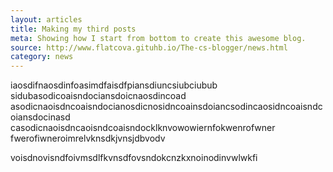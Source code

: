 ```yaml
---
layout: articles
title: Making my third posts
meta: Showing how I start from bottom to create this awesome blog.
source: http://www.flatcova.gituhb.io/The-cs-blogger/news.html
category: news
---
```


iaosdifnaosdinfoasimdfaisdfpiansdiuncsiubciubub
sidubasodicoaisndociansdoicnaosdincoad
asodicnaoisdncoaisndocianosdicnosidncoainsdoiancsodincaosidncoaisndcoiansdocinasd
casodicnaoisdncaoisndcoaisndocklknvowowiernfokwenrofwner
fwerofiwneroimrelvknsdkjvnsjdbvodv


voisdnovisndfoivmsdlfkvnsdfovsndokcnzkxnoinodinvwlwkfi